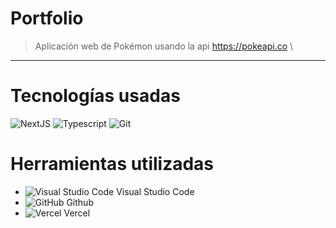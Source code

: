 # Portfolio

> Aplicación web de Pokémon usando la api https://pokeapi.co \

---

# Tecnologías usadas

![NextJS](https://img.shields.io/badge/Next.js-000000.svg?style=flat&logo=nextdotjs&logoColor=white)
![Typescript](https://img.shields.io/badge/TypeScript-3178C6.svg?style=flat&logo=TypeScript&logoColor=white)
![Git](https://img.shields.io/badge/-Git-F05032?style=flat&logo=git&logoColor=white)

# Herramientas utilizadas

- ![Visual Studio Code](https://img.shields.io/badge/-007ACC?style=flat&logo=visual-studio-code&logoColor=white) Visual Studio Code
- ![GitHub](https://img.shields.io/badge/-181717?style=flat&logo=GitHub&logoColor=white) Github
- ![Vercel](https://img.shields.io/badge/Vercel-000000.svg?style=flat&logo=Vercel&logoColor=white) Vercel
